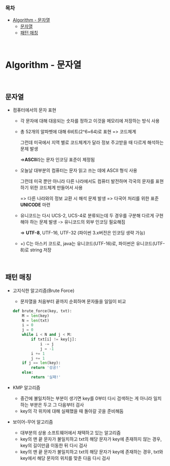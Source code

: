 ### 목차

- [Algorithm - 문자열](#algorithm---문자열)
  * [문자열](#문자열)
  * [패턴 매칭](#패턴-매칭)

<br>

# Algorithm - 문자열

<br>

## 문자열

- 컴퓨터에서의 문자 표현

  - 각 문자에 대해 대응되는 숫자를 정하고 이것을 메모리에 저장하는 방식 사용

  - 총 52개의 알파벳에 대해 6비트(2^6=64)로 표현 => 코드체계

    그런데 미국에서 지역 별로 코드체계가 달라 정보 주고받을 때 다르게 해석하는 문제 발생

    =>**ASCII**라는 문자 인코딩 표준이 제정됨

  - 오늘날 대부분의 컴퓨터는 문자 읽고 쓰는 데에 ASCII 형식 사용

    그런데 미국 뿐만 아니라 다른 나라에서도 컴퓨터 발전하며 각국의 문자를 표현하기 위한 코드체계 만들어서 사용

    => 다른 나라와의 정보 교환 시 해석 문제 발생 => 다국어 처리를 위한 표준 **UNICODE** 마련

  - 유니코드는 다시 UCS-2, UCS-4로 분류되는데 두 경우를 구분해 다르게 구현해야 하는 문제 발생 -> 유니코드의 외부 인코딩 필요해짐

    => **UTF-8**, UTF-16, UTF-32 (파이썬 3.x버전은 인코딩 생략 가능)

  - +) C는 아스키 코드로, java는 유니코드(UTF-16)로, 파이썬은 유니코드(UTF-8)로 string 저장

<br>

## 패턴 매칭

- 고지식한 알고리즘(Brute Force)

  - 문자열을 처음부터 끝까지 순회하며 문자들을 일일이 비교

  ```python
  def brute_force(key, txt):
      M = len(key)
      N = len(txt)
      i = 0
      j = 0
      while i < N and j < M:
          if txt[i] != key[j]:
              i -= j
              j = -1
          i += 1
          j += 1
      if j == len(key):
          return '성공!'
      else:
          return '실패!'
  ```

- KMP 알고리즘

  - 중간에 불일치하는 부분이 생기면 key를 0부터 다시 검색하는 게 아니라 일치하는 부분은 두고 그 다음부터 검사
  - key의 각 위치에 대해 실패했을 때 돌아갈 곳을 준비해둠

- 보이어-무어 알고리즘

  - 대부분의 상용 소프트웨어에서 채택하고 있는 알고리즘
  - key의 맨 끝 문자가 불일치하고 txt의 해당 문자가 key에 존재하지 않는 경우, key의 길이만큼 이동한 뒤 다시 검사
  - key의 맨 끝 문자가 불일치하고 txt의 해당 문자가 key에 존재하는 경우, txt와 key에서 해당 문자의 위치를 맞춘 다음 다시 검사